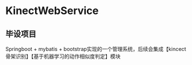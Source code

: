 # KinectWebService
## 毕设项目
Springboot + mybatis + bootstrap实现的一个管理系统，后续会集成【kincect骨架识别】【基于机器学习的动作相似度判定】模块
